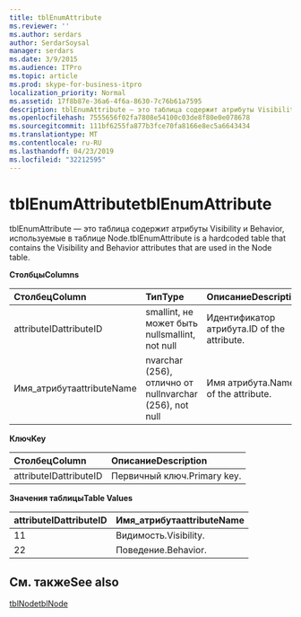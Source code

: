 ```yaml
---
title: tblEnumAttribute
ms.reviewer: ''
ms.author: serdars
author: SerdarSoysal
manager: serdars
ms.date: 3/9/2015
ms.audience: ITPro
ms.topic: article
ms.prod: skype-for-business-itpro
localization_priority: Normal
ms.assetid: 17f8b87e-36a6-4f6a-8630-7c76b61a7595
description: tblEnumAttribute — это таблица содержит атрибуты Visibility и Behavior, используемые в таблице Node.
ms.openlocfilehash: 7555656f02fa7808e54100c03de8f80e0e078678
ms.sourcegitcommit: 111bf6255fa877b3fce70fa8166e8ec5a6643434
ms.translationtype: MT
ms.contentlocale: ru-RU
ms.lasthandoff: 04/23/2019
ms.locfileid: "32212595"
---
```

# <a name="tblenumattribute"></a><span data-ttu-id="1d424-103">tblEnumAttribute</span><span class="sxs-lookup"><span data-stu-id="1d424-103">tblEnumAttribute</span></span>
 
<span data-ttu-id="1d424-104">tblEnumAttribute — это таблица содержит атрибуты Visibility и Behavior, используемые в таблице Node.</span><span class="sxs-lookup"><span data-stu-id="1d424-104">tblEnumAttribute is a hardcoded table that contains the Visibility and Behavior attributes that are used in the Node table.</span></span>
  
<span data-ttu-id="1d424-105">**Столбцы**</span><span class="sxs-lookup"><span data-stu-id="1d424-105">**Columns**</span></span>

|<span data-ttu-id="1d424-106">**Столбец**</span><span class="sxs-lookup"><span data-stu-id="1d424-106">**Column**</span></span>|<span data-ttu-id="1d424-107">**Тип**</span><span class="sxs-lookup"><span data-stu-id="1d424-107">**Type**</span></span>|<span data-ttu-id="1d424-108">**Описание**</span><span class="sxs-lookup"><span data-stu-id="1d424-108">**Description**</span></span>|
|:-----|:-----|:-----|
|<span data-ttu-id="1d424-109">attributeID</span><span class="sxs-lookup"><span data-stu-id="1d424-109">attributeID</span></span>  <br/> |<span data-ttu-id="1d424-110">smallint, не может быть null</span><span class="sxs-lookup"><span data-stu-id="1d424-110">smallint, not null</span></span>  <br/> |<span data-ttu-id="1d424-111">Идентификатор атрибута.</span><span class="sxs-lookup"><span data-stu-id="1d424-111">ID of the attribute.</span></span>  <br/> |
|<span data-ttu-id="1d424-112">Имя_атрибута</span><span class="sxs-lookup"><span data-stu-id="1d424-112">attributeName</span></span>  <br/> |<span data-ttu-id="1d424-113">nvarchar (256), отлично от null</span><span class="sxs-lookup"><span data-stu-id="1d424-113">nvarchar (256), not null</span></span>  <br/> |<span data-ttu-id="1d424-114">Имя атрибута.</span><span class="sxs-lookup"><span data-stu-id="1d424-114">Name of the attribute.</span></span>  <br/> |
   
<span data-ttu-id="1d424-115">**Ключ**</span><span class="sxs-lookup"><span data-stu-id="1d424-115">**Key**</span></span>

|<span data-ttu-id="1d424-116">**Столбец**</span><span class="sxs-lookup"><span data-stu-id="1d424-116">**Column**</span></span>|<span data-ttu-id="1d424-117">**Описание**</span><span class="sxs-lookup"><span data-stu-id="1d424-117">**Description**</span></span>|
|:-----|:-----|
|<span data-ttu-id="1d424-118">attributeID</span><span class="sxs-lookup"><span data-stu-id="1d424-118">attributeID</span></span>  <br/> |<span data-ttu-id="1d424-119">Первичный ключ.</span><span class="sxs-lookup"><span data-stu-id="1d424-119">Primary key.</span></span>  <br/> |
   
<span data-ttu-id="1d424-120">**Значения таблицы**</span><span class="sxs-lookup"><span data-stu-id="1d424-120">**Table Values**</span></span>

|<span data-ttu-id="1d424-121">**attributeID**</span><span class="sxs-lookup"><span data-stu-id="1d424-121">**attributeID**</span></span>|<span data-ttu-id="1d424-122">**Имя_атрибута**</span><span class="sxs-lookup"><span data-stu-id="1d424-122">**attributeName**</span></span>|
|:-----|:-----|
|<span data-ttu-id="1d424-123">1</span><span class="sxs-lookup"><span data-stu-id="1d424-123">1</span></span>  <br/> |<span data-ttu-id="1d424-124">Видимость.</span><span class="sxs-lookup"><span data-stu-id="1d424-124">Visibility.</span></span>  <br/> |
|<span data-ttu-id="1d424-125">2</span><span class="sxs-lookup"><span data-stu-id="1d424-125">2</span></span>  <br/> |<span data-ttu-id="1d424-126">Поведение.</span><span class="sxs-lookup"><span data-stu-id="1d424-126">Behavior.</span></span>  <br/> |
   
## <a name="see-also"></a><span data-ttu-id="1d424-127">См. также</span><span class="sxs-lookup"><span data-stu-id="1d424-127">See also</span></span>

[<span data-ttu-id="1d424-128">tblNode</span><span class="sxs-lookup"><span data-stu-id="1d424-128">tblNode</span></span>](tblnode.md)
